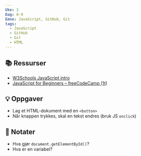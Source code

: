 ```yaml
---
Uke: 2
Dag: 8-9
Emne: JavaScript, GitHub, Git
tags:
  - JavaScript
  - GitHub
  - Git
  - HTML
---
```

## 📚 Ressurser
- [W3Schools JavaScript intro](https://www.w3schools.com/js/)
- [JavaScript for Beginners – freeCodeCamp (1t)](https://www.youtube.com/watch?v=PkZNo7MFNFg)

## 💡 Oppgaver
- Lag et HTML-dokument med en `<button>`
- Når knappen trykkes, skal en tekst endres (bruk JS `onclick`)

## 📝 Notater
- Hva gjør `document.getElementById()`?
- Hva er en variabel?